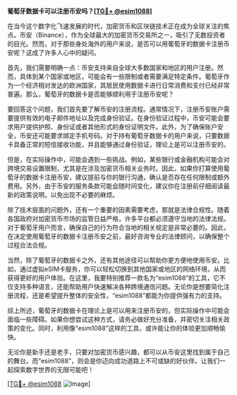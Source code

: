 **葡萄牙数据卡可以注册币安吗？[[TG💪+ @esim1088](https://t.me/s/esim1088)]**

在当今这个数字化飞速发展的时代，加密货币和区块链技术正在成为全球关注的焦点。币安（Binance），作为全球最大的加密货币交易所之一，吸引了无数投资者的目光。然而，对于那些身处海外的用户来说，是否可以用葡萄牙的数据卡注册币安呢？这成了许多人心中的疑问。

首先，我们需要明确一点：币安支持来自全球大多数国家和地区的用户注册。然而，具体到某个国家或地区，可能会有一些限制或者需要满足特定条件。葡萄牙作为一个经济相对发达的欧洲国家，其居民使用数据卡进行日常消费和支付已经非常普遍。那么，葡萄牙的数据卡是否能够顺利用于注册币安呢？

要回答这个问题，我们首先要了解币安的注册流程。通常情况下，注册币安账户需要提供有效的电子邮件地址以及完成身份验证。在身份验证过程中，币安可能会要求用户提供护照、身份证或者其他形式的身份证明文件。此外，为了确保账户安全，币安还可能要求绑定手机号码。对于持有葡萄牙数据卡的用户来说，只要数据卡具备正常的短信接收功能，并且能够通过身份验证，理论上是可以注册币安的。

但是，在实际操作中，可能会遇到一些挑战。例如，某些银行或金融机构可能会对跨境交易设置限制，尤其是在涉及加密货币相关业务时。因此，如果你打算使用葡萄牙的数据卡注册币安，建议提前与你的银行沟通，确认是否存在任何限制或额外费用。另外，由于币安的服务条款可能会随时间变化，建议你在注册前仔细阅读最新的政策说明，以免出现不必要的麻烦。

除了技术层面的问题外，还有一个重要的因素需要考虑，那就是法律合规性。随着各国政府对加密货币市场的监管日益严格，许多平台都必须遵守当地的法律法规。对于葡萄牙用户而言，确保自己的行为符合当地的相关规定是非常必要的。因此，在决定使用葡萄牙的数据卡注册币安之前，最好咨询专业的法律顾问，以确保整个过程合法合规。

当然，除了葡萄牙的数据卡之外，还有其他途径可以帮助你更方便地使用币安。比如，通过虚拟eSIM卡服务，你可以轻松切换到其他国家或地区的网络环境，从而获得更好的用户体验。在这里，我要特别推荐一款名为“esim1088”的工具，它不仅支持多种语言，还能帮助用户快速解决各种跨境通信问题。无论你是想要简化注册流程，还是希望提升整体的安全性，“esim1088”都能为你提供强有力的支持。

综上所述，葡萄牙的数据卡在理论上是可以用来注册币安的，但实际操作中可能会面临一些障碍。如果你想尝试这种方式，请务必做好充分准备，并密切关注相关政策的变化。同时，利用像“esim1088”这样的工具，或许能让你的体验更加顺畅愉快。

无论你是新手还是老手，只要对加密货币感兴趣，都可以从币安这里找到属于自己的舞台。而“esim1088”，则会是你迈向成功道路上不可或缺的好伙伴。让我们一起探索数字世界的无限可能吧！

[[TG💪+ @esim1088](https://t.me/s/esim1088) ![Image](https://i.postimg.cc/4NQfJmqS/Snipaste-2025-05-13-00-14-12.png)]